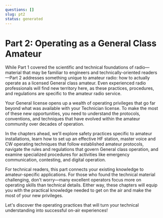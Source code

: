 ```yaml
---
questions: []
slug: pt2
status: generated
---
```


# Part 2: Operating as a General Class Amateur

While Part 1 covered the scientific and technical foundations of radio—material that may be familiar to engineers and technically-oriented readers—Part 2 addresses something unique to amateur radio: how to actually operate as a licensed General class amateur. Even experienced radio professionals will find new territory here, as these practices, procedures, and regulations are specific to the amateur radio service.

Your General license opens up a wealth of operating privileges that go far beyond what was available with your Technician license. To make the most of these new opportunities, you need to understand the protocols, conventions, and techniques that have evolved within the amateur community over decades of operation.

In the chapters ahead, we'll explore safety practices specific to amateur installations, learn how to set up an effective HF station, master voice and CW operating techniques that follow established amateur protocols, navigate the rules and regulations that govern General class operation, and examine specialized procedures for activities like emergency communication, contesting, and digital operation.

For technical readers, this part connects your existing knowledge to amateur-specific applications. For those who found the technical material challenging, don't worry—many excellent operators focus more on operating skills than technical details. Either way, these chapters will equip you with the practical knowledge needed to get on the air and make the most of your new privileges.

Let's discover the operating practices that will turn your technical understanding into successful on-air experiences!
